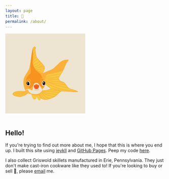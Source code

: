 ```yaml
---
layout: page
title: 🦇
permalink: /about/
---
```


<img class="prototype" style="width: 50%; margin-bottom: 1rem;" src="/assets/img/design/happy_fish.svg" alt="a welcoming, happy fish"/>

## Hello!

If you're trying to find out more about me, I hope that this is where you end up. I built this site using [jeykll](https://jekyllrb.com/) and [GitHub Pages](https://guides.github.com/features/pages/). Peep my code [here](https://github.com/alfovo/alfovo.github.io).

I also collect Griswold skillets manufactured in Erie, Pennsylvania. They just don't make cast-iron cookware like they used to! If you're looking to buy or sell 🍳, please <a href="mailto:afvolpert@gmail.com">email</a> me.
